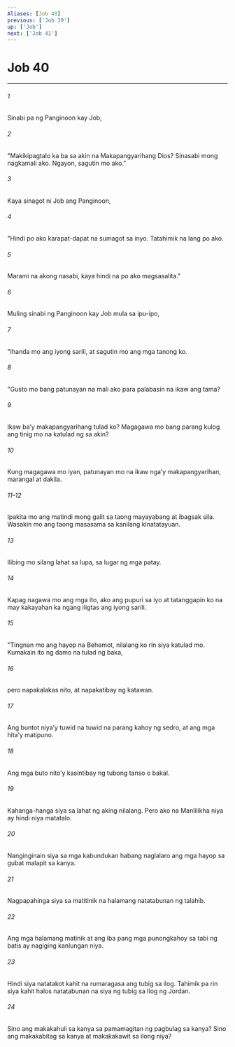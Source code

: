 ```yaml
---
Aliases: [Job 40]
previous: ['Job 39']
up: ['Job']
next: ['Job 41']
---
```

# Job 40

***


###### 1 


Sinabi pa ng Panginoon kay Job, 


###### 2 


"Makikipagtalo ka ba sa akin na Makapangyarihang Dios? Sinasabi mong nagkamali ako. Ngayon, sagutin mo ako." 


###### 3 


Kaya sinagot ni Job ang Panginoon, 


###### 4 


"Hindi po ako karapat-dapat na sumagot sa inyo. Tatahimik na lang po ako. 


###### 5 


Marami na akong nasabi, kaya hindi na po ako magsasalita." 


###### 6 


Muling sinabi ng Panginoon kay Job mula sa ipu-ipo, 


###### 7 


"Ihanda mo ang iyong sarili, at sagutin mo ang mga tanong ko. 


###### 8 


"Gusto mo bang patunayan na mali ako para palabasin na ikaw ang tama? 


###### 9 


Ikaw baʼy makapangyarihang tulad ko? Magagawa mo bang parang kulog ang tinig mo na katulad ng sa akin? 


###### 10 


Kung magagawa mo iyan, patunayan mo na ikaw ngaʼy makapangyarihan, marangal at dakila.

###### 11-12

Ipakita mo ang matindi mong galit sa taong mayayabang at ibagsak sila. Wasakin mo ang taong masasama sa kanilang kinatatayuan. 


###### 13 


Ilibing mo silang lahat sa lupa, sa lugar ng mga patay. 


###### 14 


Kapag nagawa mo ang mga ito, ako ang pupuri sa iyo at tatanggapin ko na may kakayahan ka ngang iligtas ang iyong sarili. 


###### 15 


"Tingnan mo ang hayop na Behemot, nilalang ko rin siya katulad mo. Kumakain ito ng damo na tulad ng baka, 


###### 16 


pero napakalakas nito, at napakatibay ng katawan. 


###### 17 


Ang buntot niyaʼy tuwid na tuwid na parang kahoy ng sedro, at ang mga hitaʼy matipuno. 


###### 18 


Ang mga buto nitoʼy kasintibay ng tubong tanso o bakal. 


###### 19 


Kahanga-hanga siya sa lahat ng aking nilalang. Pero ako na Manlilikha niya ay hindi niya matatalo. 


###### 20 


Nanginginain siya sa mga kabundukan habang naglalaro ang mga hayop sa gubat malapit sa kanya. 


###### 21 


Nagpapahinga siya sa matitinik na halamang natatabunan ng talahib. 


###### 22 


Ang mga halamang matinik at ang iba pang mga punongkahoy sa tabi ng batis ay nagiging kanlungan niya. 


###### 23 


Hindi siya natatakot kahit na rumaragasa ang tubig sa ilog. Tahimik pa rin siya kahit halos natatabunan na siya ng tubig sa Ilog ng Jordan. 


###### 24 


Sino ang makakahuli sa kanya sa pamamagitan ng pagbulag sa kanya? Sino ang makakabitag sa kanya at makakakawit sa ilong niya?
